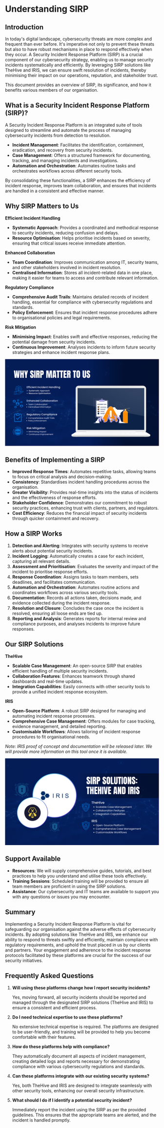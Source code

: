 # Understanding SIRP

## **Introduction**

In today's digital landscape, cybersecurity threats are more complex and frequent than ever before. It's imperative not only to prevent these threats but also to have robust mechanisms in place to respond effectively when they occur. A Security Incident Response Platform (SIRP) is a crucial component of our cybersecurity strategy, enabling us to manage security incidents systematically and efficiently. By leveraging SIRP solutions like TheHive and IRIS, we can ensure swift resolution of incidents, thereby minimising their impact on our operations, reputation, and stakeholder trust.

This document provides an overview of SIRP, its significance, and how it benefits various members of our organisation.

## **What is a Security Incident Response Platform (SIRP)?**

A Security Incident Response Platform is an integrated suite of tools designed to streamline and automate the process of managing cybersecurity incidents from detection to resolution.

- **Incident Management**: Facilitates the identification, containment, eradication, and recovery from security incidents.
- **Case Management**: Offers a structured framework for documenting, tracking, and managing incidents and investigations.
- **Automation and Orchestration**: Automates routine tasks and orchestrates workflows across different security tools.

By consolidating these functionalities, a SIRP enhances the efficiency of incident response, improves team collaboration, and ensures that incidents are handled in a consistent and effective manner.

## **Why SIRP Matters to Us**

**Efficient Incident Handling**

- **Systematic Approach**: Provides a coordinated and methodical response to security incidents, reducing confusion and delays.
- **Resource Optimisation**: Helps prioritise incidents based on severity, ensuring that critical issues receive immediate attention.

**Enhanced Collaboration**

- **Team Coordination**: Improves communication among IT, security teams, and other stakeholders involved in incident resolution.
- **Centralised Information**: Stores all incident-related data in one place, making it easier for teams to access and contribute relevant information.

**Regulatory Compliance**

- **Comprehensive Audit Trails**: Maintains detailed records of incident handling, essential for compliance with cybersecurity regulations and standards.
- **Policy Enforcement**: Ensures that incident response procedures adhere to organisational policies and legal requirements.

**Risk Mitigation**

- **Minimising Impact**: Enables swift and effective responses, reducing the potential damage from security incidents.
- **Continuous Improvement**: Analyses incidents to inform future security strategies and enhance incident response plans.

![6.png](6.png)

## **Benefits of Implementing a SIRP**

- **Improved Response Times**: Automates repetitive tasks, allowing teams to focus on critical analysis and decision-making.
- **Consistency**: Standardises incident handling procedures across the organisation.
- **Greater Visibility**: Provides real-time insights into the status of incidents and the effectiveness of response efforts.
- **Stakeholder Confidence**: Demonstrates our commitment to robust security practices, enhancing trust with clients, partners, and regulators.
- **Cost Efficiency**: Reduces the financial impact of security incidents through quicker containment and recovery.

## **How a SIRP Works**

1. **Detection and Alerting**: Integrates with security systems to receive alerts about potential security incidents.
2. **Incident Logging**: Automatically creates a case for each incident, capturing all relevant details.
3. **Assessment and Prioritisation**: Evaluates the severity and impact of the incident to prioritise response efforts.
4. **Response Coordination**: Assigns tasks to team members, sets deadlines, and facilitates communication.
5. **Automation and Orchestration**: Automates routine actions and coordinates workflows across various security tools.
6. **Documentation**: Records all actions taken, decisions made, and evidence collected during the incident response.
7. **Resolution and Closure**: Concludes the case once the incident is resolved, ensuring all loose ends are tied up.
8. **Reporting and Analysis**: Generates reports for internal review and compliance purposes, and analyses incidents to improve future responses.

## **Our SIRP Solutions**

**TheHive**

- **Scalable Case Management**: An open-source SIRP that enables efficient handling of multiple security incidents.
- **Collaboration Features**: Enhances teamwork through shared dashboards and real-time updates.
- **Integration Capabilities**: Easily connects with other security tools to provide a unified incident response ecosystem.

**IRIS**

- **Open-Source Platform**: A robust SIRP designed for managing and automating incident response processes.
- **Comprehensive Case Management**: Offers modules for case tracking, evidence management, and detailed reporting.
- **Customisable Workflows**: Allows tailoring of incident response procedures to fit organisational needs.

*Note: IRIS proof of concept and documentation will be released later. We will provide more information on this tool once it is available.*

![7.png](7.png)

## **Support Available**

- **Resources**: We will supply comprehensive guides, tutorials, and best practices to help you understand and utilise these tools effectively.
- **Training Sessions**: Scheduled training will be provided to ensure all team members are proficient in using the SIRP solutions.
- **Assistance**: Our cybersecurity and IT teams are available to support you with any questions or issues you may encounter.

## **Summary**

Implementing a Security Incident Response Platform is vital for safeguarding our organisation against the adverse effects of cybersecurity incidents. By adopting solutions like TheHive and IRIS, we enhance our ability to respond to threats swiftly and efficiently, maintain compliance with regulatory requirements, and uphold the trust placed in us by our clients and partners. Your engagement and adherence to the incident response protocols facilitated by these platforms are crucial for the success of our security initiatives.

## **Frequently Asked Questions**

1. **Will using these platforms change how I report security incidents?**
    
    Yes, moving forward, all security incidents should be reported and managed through the designated SIRP solutions (TheHive and IRIS) to ensure a consistent and efficient process.
    
2. **Do I need technical expertise to use these platforms?**
    
    No extensive technical expertise is required. The platforms are designed to be user-friendly, and training will be provided to help you become comfortable with their features.
    
3. **How do these platforms help with compliance?**
    
    They automatically document all aspects of incident management, creating detailed logs and reports necessary for demonstrating compliance with various cybersecurity regulations and standards.
    
4. **Can these platforms integrate with our existing security systems?**
    
    Yes, both TheHive and IRIS are designed to integrate seamlessly with other security tools, enhancing our overall security infrastructure.
    
5. **What should I do if I identify a potential security incident?**
    
    Immediately report the incident using the SIRP as per the provided guidelines. This ensures that the appropriate teams are alerted, and the incident is handled promptly.